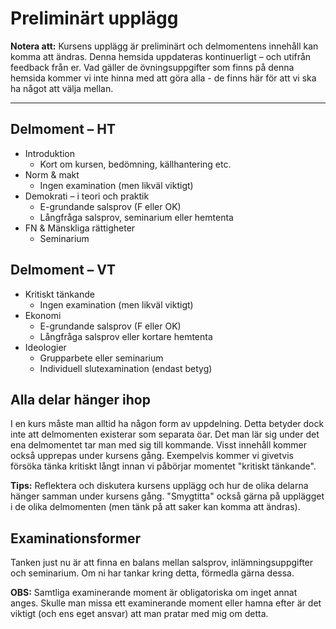 # Preliminärt upplägg

**Notera att:** Kursens upplägg är preliminärt och delmomentens innehåll kan komma att ändras. Denna hemsida uppdateras kontinuerligt – och utifrån feedback från er. Vad gäller de övningsuppgifter som finns på denna hemsida kommer vi inte hinna med att göra alla - de finns här för att vi ska ha något att välja mellan. 

***

## Delmoment – HT
* Introduktion
	* Kort om kursen, bedömning, källhantering etc. 
* Norm & makt
	* Ingen examination (men likväl viktigt)
* Demokrati – i teori och praktik
	* E-grundande salsprov (F eller OK)
	* Långfråga salsprov, seminarium eller hemtenta
* FN & Mänskliga rättigheter
	* Seminarium 

## Delmoment – VT
* Kritiskt tänkande
	* Ingen examination (men likväl viktigt)
* Ekonomi
	* E-grundande salsprov (F eller OK)
	* Långfråga salsprov eller kortare hemtenta
* Ideologier
	* Grupparbete eller seminarium
	* Individuell slutexamination (endast betyg)


## Alla delar hänger ihop
I en kurs måste man alltid ha någon form av uppdelning. Detta betyder dock inte att delmomenten existerar som separata öar. Det man lär sig under det ena delmomentet tar man med sig till kommande. Visst innehåll kommer också upprepas under kursens gång. Exempelvis kommer vi givetvis försöka tänka kritiskt långt innan vi påbörjar momentet "kritiskt tänkande".

**Tips:** Reflektera och diskutera kursens upplägg och hur de olika delarna hänger samman under kursens gång. "Smygtitta" också gärna på upplägget i de olika delmomenten (men tänk på att saker kan komma att ändras).


## Examinationsformer

Tanken just nu är att finna en balans mellan salsprov, inlämningsuppgifter och seminarium. Om ni har tankar kring detta, förmedla gärna dessa.

**OBS:** Samtliga examinerande moment är obligatoriska om inget annat anges. Skulle man missa ett examinerande moment eller hamna efter är det viktigt (och ens eget ansvar) att man pratar med mig om detta.


